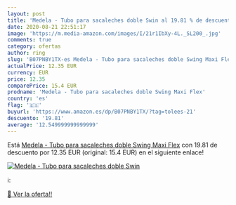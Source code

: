 ```yaml
---
layout: post
title: 'Medela - Tubo para sacaleches doble Swin al 19.81 % de descuento'
date: 2020-08-21 22:51:17
image: 'https://m.media-amazon.com/images/I/21r1IbXy-4L._SL200_.jpg'
comments: true
category: ofertas
author: ring
slug: 'B07PNBY1TX-es Medela - Tubo para sacaleches doble Swing Maxi Flex'
actualPrice: 12.35 EUR
currency: EUR
price: 12.35
comparePrice: 15.4 EUR
prodname: 'Medela - Tubo para sacaleches doble Swing Maxi Flex'
country: 'es'
flag: '🇪🇸'
buyurl: 'https://www.amazon.es/dp/B07PNBY1TX/?tag=tolees-21'
descuento: '19.81'
average: '12.549999999999999'
---
```


Está [Medela - Tubo para sacaleches doble Swing Maxi Flex](https://www.amazon.es/dp/B07PNBY1TX/?tag=tolees-21) con 19.81 de descuento por 12.35 EUR (original: 15.4 EUR) en el siguiente enlace!

[![Medela - Tubo para sacaleches doble Swin](https://m.media-amazon.com/images/I/21r1IbXy-4L._SL200_.jpg)](https://www.amazon.es/dp/B07PNBY1TX/?tag=tolees-21)

ℹ️:


[🛒 Ver la oferta!!](https://www.amazon.es/dp/B07PNBY1TX/?tag=tolees-21)
